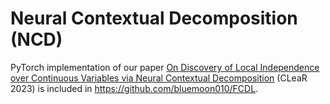 # Neural Contextual Decomposition (NCD)

PyTorch implementation of our paper [On Discovery of Local Independence over Continuous Variables via Neural Contextual Decomposition](https://openreview.net/forum?id=-aFd28Uy9td) (CLeaR 2023) is included in https://github.com/bluemoon010/FCDL.
